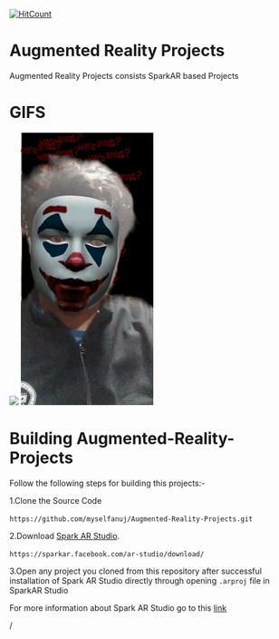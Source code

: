 [![HitCount](http://hits.dwyl.io/myselfanuj/https://githubcom/myselfanuj/Augmented-Reality-Projectsgit.svg)](http://hits.dwyl.io/myselfanuj/https://githubcom/myselfanuj/Augmented-Reality-Projectsgit)

# Augmented Reality Projects

Augmented Reality Projects consists SparkAR based Projects 

# GIFS
<img src="gifs/gif1.gif" tittle ="Loading..">   <img src="gifs/gif2.gif" tittle ="Loading..">


# Building  Augmented-Reality-Projects

Follow the following steps for building this projects:-

1.Clone the Source Code 
 
 `https://github.com/myselfanuj/Augmented-Reality-Projects.git`

2.Download [Spark AR Studio](https://sparkar.facebook.com/ar-studio/download/).
 
 `https://sparkar.facebook.com/ar-studio/download/`

3.Open any project you cloned from this repository after successful installation of Spark AR Studio directly through opening `.arproj` file in SparkAR Studio

For more information about Spark AR Studio go to this [link](https://sparkar.facebook.com/ar-studio/learn/documentation/guides)
 
/
